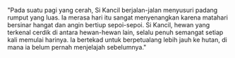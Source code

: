"Pada suatu pagi yang cerah, Si Kancil berjalan-jalan menyusuri padang rumput yang luas. Ia merasa hari itu sangat menyenangkan karena matahari bersinar hangat dan angin bertiup sepoi-sepoi. Si Kancil, hewan yang terkenal cerdik di antara hewan-hewan lain, selalu penuh semangat setiap kali memulai harinya. Ia bertekad untuk berpetualang lebih jauh ke hutan, di mana ia belum pernah menjelajah sebelumnya." 

